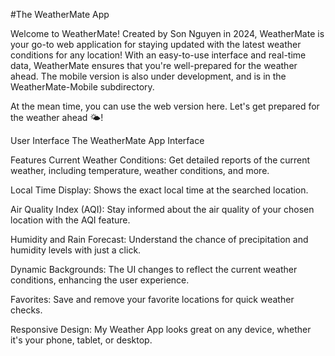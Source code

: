 #The WeatherMate App

Welcome to WeatherMate! Created by Son Nguyen in 2024, WeatherMate is your go-to web application for staying updated with the latest weather conditions for any location! With an easy-to-use interface and real-time data, WeatherMate ensures that you're well-prepared for the weather ahead. The mobile version is also under development, and is in the WeatherMate-Mobile subdirectory.

At the mean time, you can use the web version here. Let's get prepared for the weather ahead 🌤️️!

User Interface
The WeatherMate App Interface

Features
Current Weather Conditions: Get detailed reports of the current weather, including temperature, weather conditions, and more.

Local Time Display: Shows the exact local time at the searched location.

Air Quality Index (AQI): Stay informed about the air quality of your chosen location with the AQI feature.

Humidity and Rain Forecast: Understand the chance of precipitation and humidity levels with just a click.

Dynamic Backgrounds: The UI changes to reflect the current weather conditions, enhancing the user experience.

Favorites: Save and remove your favorite locations for quick weather checks.

Responsive Design: My Weather App looks great on any device, whether it's your phone, tablet, or desktop.
